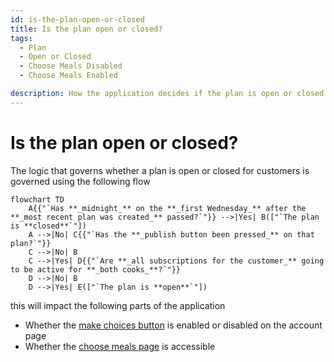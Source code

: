 ```yaml
---
id: is-the-plan-open-or-closed
title: Is the plan open or closed?
tags:
  - Plan
  - Open or Closed
  - Choose Meals Disabled
  - Choose Meals Enabled

description: How the application decides if the plan is open or closed
---
```


# Is the plan open or closed?

The logic that governs whether a plan is open or closed for customers is governed using the following flow

```mermaid
flowchart TD
    A{{"`Has **_midnight_** on the **_first Wednesday_** after the **_most recent plan was created_** passed?`"}} -->|Yes| B(["`The plan is **closed**`"])
    A -->|No| C{{"`Has the **_publish button been pressed_** on that plan?`"}}
    C -->|No| B
    C -->|Yes| D{{"`Are **_all subscriptions for the customer_** going to be active for **_both cooks_**?`"}}
    D -->|No| B
    D -->|Yes| E(["`The plan is **open**`"])
```

this will impact the following parts of the application

- Whether the [make choices button](../Pages/account.md#choose-meals-button) is enabled or disabled on the account page
- Whether the [choose meals page](../Pages/choose-meals.md) is accessible
